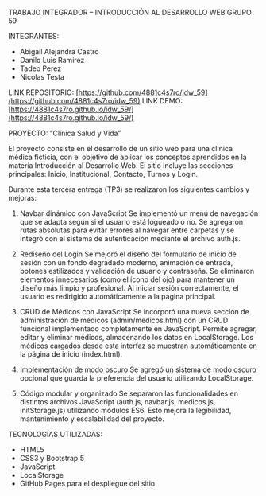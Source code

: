 TRABAJO INTEGRADOR – INTRODUCCIÓN AL DESARROLLO WEB
GRUPO 59

INTEGRANTES:

* Abigail Alejandra Castro
* Danilo Luis Ramirez
* Tadeo Perez
* Nicolas Testa

LINK REPOSITORIO: [https://github.com/4881c4s7ro/idw_59](https://github.com/4881c4s7ro/idw_59)
LINK DEMO: [https://4881c4s7ro.github.io/idw_59/](https://4881c4s7ro.github.io/idw_59/)

PROYECTO: “Clínica Salud y Vida”

El proyecto consiste en el desarrollo de un sitio web para una clínica médica ficticia, con el objetivo de aplicar los conceptos aprendidos en la materia Introducción al Desarrollo Web.
El sitio incluye las secciones principales: Inicio, Institucional, Contacto, Turnos y Login.

Durante esta tercera entrega (TP3) se realizaron los siguientes cambios y mejoras:

1. Navbar dinámico con JavaScript
   Se implementó un menú de navegación que se adapta según si el usuario está logueado o no.
   Se agregaron rutas absolutas para evitar errores al navegar entre carpetas y se integró con el sistema de autenticación mediante el archivo auth.js.

2. Rediseño del Login
   Se mejoró el diseño del formulario de inicio de sesión con un fondo degradado moderno, animación de entrada, botones estilizados y validación de usuario y contraseña.
   Se eliminaron elementos innecesarios (como el ícono del ojo) para mantener un diseño más limpio y profesional.
   Al iniciar sesión correctamente, el usuario es redirigido automáticamente a la página principal.

3. CRUD de Médicos con JavaScript
   Se incorporó una nueva sección de administración de médicos (admin/medicos.html) con un CRUD funcional implementado completamente en JavaScript.
   Permite agregar, editar y eliminar médicos, almacenando los datos en LocalStorage.
   Los médicos cargados desde esta interfaz se muestran automáticamente en la página de inicio (index.html).

4. Implementación de modo oscuro
   Se agregó un sistema de modo oscuro opcional que guarda la preferencia del usuario utilizando LocalStorage.

5. Código modular y organizado
   Se separaron las funcionalidades en distintos archivos JavaScript (auth.js, navbar.js, medicos.js, initStorage.js) utilizando módulos ES6.
   Esto mejora la legibilidad, mantenimiento y escalabilidad del proyecto.

TECNOLOGÍAS UTILIZADAS:

* HTML5
* CSS3 y Bootstrap 5
* JavaScript
* LocalStorage
* GitHub Pages para el despliegue del sitio
